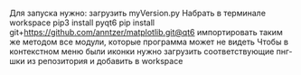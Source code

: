 Для запуска нужно:
загрузить myVersion.py
Набрать в терминале workspace
 pip3 install pyqt6 
 pip install git+https://github.com/anntzer/matplotlib.git@qt6
 импортировать таким же методом все модули, которые программа может не видеть
Чтобы в контекстном меню были иконки нужно загрузить соответствующие пнг-шки из репозитория и добавить в workspace
